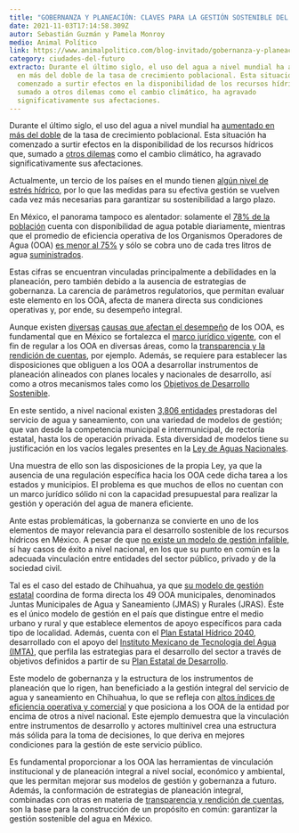 ```yaml
---
title: "GOBERNANZA Y PLANEACIÓN: CLAVES PARA LA GESTIÓN SOSTENIBLE DEL AGUA EN MÉXICO"
date: 2021-11-03T17:14:58.309Z
autor: Sebastián Guzmán y Pamela Monroy
medio: Animal Político
link: https://www.animalpolitico.com/blog-invitado/gobernanza-y-planeacion-claves-para-la-gestion-sostenible-del-agua-en-mexico/
category: ciudades-del-futuro
extracto: Durante el último siglo, el uso del agua a nivel mundial ha aumentado
  en más del doble de la tasa de crecimiento poblacional. Esta situación ha
  comenzado a surtir efectos en la disponibilidad de los recursos hídricos que,
  sumado a otros dilemas como el cambio climático, ha agravado
  significativamente sus afectaciones.
---
```

<!--StartFragment-->

Durante el último siglo, el uso del agua a nivel mundial ha [aumentado en más del doble](https://unstats.un.org/sdgs/report/2019/The-Sustainable-Development-Goals-Report-2019.pdf#page=36) de la tasa de crecimiento poblacional. Esta situación ha comenzado a surtir efectos en la disponibilidad de los recursos hídricos que, sumado a [otros dilemas](https://unesdoc.unesco.org/ark:/48223/pf0000373611.locale=es) como el cambio climático, ha agravado significativamente sus afectaciones.

Actualmente, un tercio de los países en el mundo tienen [algún nivel de estrés hídrico](https://unstats.un.org/sdgs/report/2019/The-Sustainable-Development-Goals-Report-2019.pdf#page=36), por lo que las medidas para su efectiva gestión se vuelven cada vez más necesarias para garantizar su sostenibilidad a largo plazo.

En México, el panorama tampoco es alentador: solamente el [78% de la población](http://www.pigoo.gob.mx/Indicadores) cuenta con disponibilidad de agua potable diariamente[,](http://www.pigoo.gob.mx/Indicadores) mientras que el promedio de eficiencia operativa de los Organismos Operadores de Agua (OOA) [es menor al 75%](http://www.pigoo.gob.mx/Indicadores) y sólo se cobra uno de cada tres litros de agua [suministrados](https://imco.org.mx/wp-content/uploads/2014/03/AguaPotable.pdf).

Estas cifras se encuentran vinculadas principalmente a debilidades en la planeación, pero también debido a la ausencia de estrategias de gobernanza. La carencia de parámetros regulatorios, que permitan evaluar este elemento en los OOA, afecta de manera directa sus condiciones operativas y, por ende, su desempeño integral.

Aunque existen [diversas](https://www.ethos.org.mx/ethos-publications/corrupcion-en-el-sector-agua-quien-es-responsable-de-la-crisis/) [causas que afectan el desempeño](https://www.ethos.org.mx/ethos-publications/corrupcion-en-el-sector-agua-quien-es-responsable-de-la-crisis/) de los OOA, es fundamental que en México se fortalezca el [marco jurídico vigente](http://sil.gobernacion.gob.mx/Archivos/Documentos/2020/02/asun_4009033_20200227_1582743571.pdf), con el fin de regular a los OOA en diversas áreas, como la [transparencia y la rendición de cuentas](https://www.ethos.org.mx/ethos-publications/corrupcion-en-el-sector-agua-quien-es-responsable-de-la-crisis/), por ejemplo. Además, se requiere para establecer las disposiciones que obliguen a los OOA a desarrollar instrumentos de planeación alineados con planes locales y nacionales de desarrollo, así como a otros mecanismos tales como los [Objetivos de Desarrollo Sostenible](https://www.un.org/sustainabledevelopment/es/objetivos-de-desarrollo-sostenible/).

En este sentido, a nivel nacional existen [3,806 entidades](https://www.animalpolitico.com/blog-de-elementa/entre-la-contradiccion-y-la-criminalizacion-el-debate-sobre-la-posesion-de-cannabis-en-la-corte/) prestadoras del servicio de agua y saneamiento, con una variedad de modelos de gestión; que van desde la competencia municipal e intermunicipal, de rectoría estatal, hasta los de operación privada. Esta diversidad de modelos tiene su justificación en los vacíos legales presentes en la [Ley de Aguas Nacionales](http://www.diputados.gob.mx/LeyesBiblio/pdf/16_060120.pdf).

Una muestra de ello son las disposiciones de la propia Ley, ya que la ausencia de una regulación específica hacia los OOA cede dicha tarea a los estados y municipios. El problema es que muchos de ellos no cuentan con un marco jurídico sólido ni con la capacidad presupuestal para realizar la gestión y operación del agua de manera eficiente.

Ante estas problemáticas, la gobernanza se convierte en uno de los elementos de mayor relevancia para el desarrollo sostenible de los recursos hídricos en México. A pesar de que [no existe un modelo de gestión infalible](https://imco.org.mx/wp-content/uploads/2014/03/AguaPotable.pdf), sí hay casos de éxito a nivel nacional, en los que su punto en común es la adecuada vinculación entre entidades del sector público, privado y de la sociedad civil.

Tal es el caso del estado de Chihuahua, ya que [su modelo de gestión estatal](https://www.jcas.gob.mx/) coordina de forma directa los 49 OOA municipales, denominados Juntas Municipales de Agua y Saneamiento (JMAS) y Rurales (JRAS). Éste es el único modelo de gestión en el país que distingue entre el medio urbano y rural y que establece elementos de apoyo específicos para cada tipo de localidad. Además, cuenta con el [Plan Estatal Hídrico 2040](https://www.jcas.gob.mx/peh2040/), desarrollado con el apoyo del [Instituto Mexicano de Tecnología del Agua (IMTA)](https://www.gob.mx/imta), que perfila las estrategias para el desarrollo del sector a través de objetivos definidos a partir de su [Plan Estatal de Desarrollo](http://sds.chihuahua.gob.mx/desarrollosocial/images/planeacion/plan-estatal/PLAN%20ESTATAL%20DE%20DESARROLLO%202017%20-%202021.pdf).

Este modelo de gobernanza y la estructura de los instrumentos de planeación que lo rigen, han beneficiado a la gestión integral del servicio de agua y saneamiento en Chihuahua, lo que se refleja con [altos índices de eficiencia operativa y comercial](http://www.pigoo.gob.mx/Estado) y que posiciona a los OOA de la entidad por encima de otros a nivel nacional. Este ejemplo demuestra que la vinculación entre instrumentos de desarrollo y actores multinivel crea una estructura más sólida para la toma de decisiones, lo que deriva en mejores condiciones para la gestión de este servicio público.

Es fundamental proporcionar a los OOA las herramientas de vinculación institucional y de planeación integral a nivel social, económico y ambiental, que les permitan mejorar sus modelos de gestión y gobernanza a futuro. Además, la conformación de estrategias de planeación integral, combinadas con otras en materia de [transparencia y rendición de cuentas](https://www.ethos.org.mx/ethos-publications/corrupcion-en-el-sector-agua-quien-es-responsable-de-la-crisis/), son la base para la construcción de un propósito en común: garantizar la gestión sostenible del agua en México.

<!--EndFragment-->
